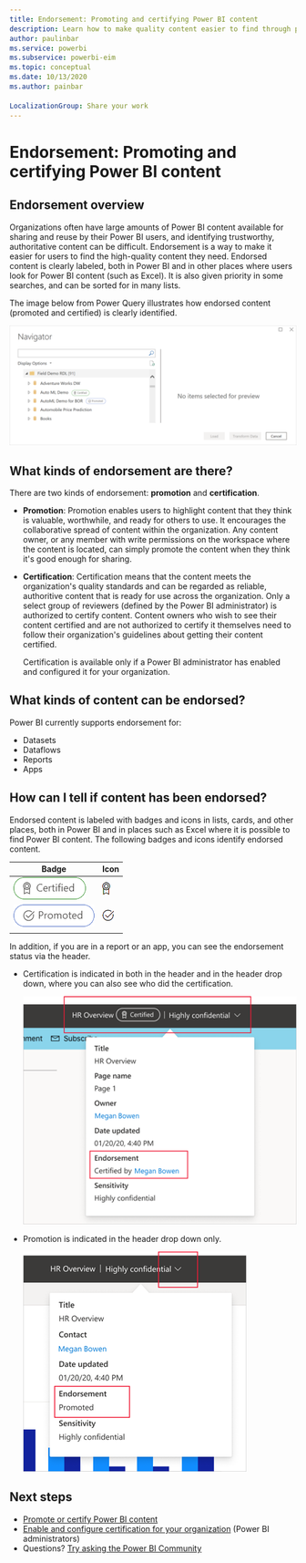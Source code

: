 ```yaml
---
title: Endorsement: Promoting and certifying Power BI content
description: Learn how to make quality content easier to find through promotion or certification
author: paulinbar
ms.service: powerbi
ms.subservice: powerbi-eim
ms.topic: conceptual
ms.date: 10/13/2020
ms.author: painbar

LocalizationGroup: Share your work
---
```

# Endorsement: Promoting and certifying Power BI content

## Endorsement overview

Organizations often have large amounts of Power BI content available for sharing and reuse by their Power BI users, and identifying trustworthy, authoritative content can be difficult. Endorsement is a way to make it easier for users to find the high-quality content they need. Endorsed content is clearly labeled, both in Power BI and in other places where users look for Power BI content (such as Excel). It is also given priority in some searches, and can be sorted for in many lists.

The image below from Power Query illustrates how endorsed content (promoted and certified) is clearly identified.

![Endorsed dataflows highlighted in Power Query.](media/service-endorsement-overview/powerbi-dataflow-endorsement-power-query.png)

## What kinds of endorsement are there?

There are two kinds of endorsement: **promotion** and **certification**.

* **Promotion**: Promotion enables users to highlight content that they think is valuable, worthwhile, and ready for others to use. It encourages the collaborative spread of content within the organization. Any content owner, or any member with write permissions on the workspace where the content is located, can simply promote the content when they think it's good enough for sharing.

* **Certification**: Certification means that the content meets the organization's quality standards and can be regarded as reliable, authoritive content that is ready for use across the organization. Only a select group of reviewers (defined by the Power BI administrator) is authorized to certify content. Content owners who wish to see their content certified and are not authorized to certify it themselves need to follow their organization's guidelines about getting their content certified.

    Certification is available only if a Power BI administrator has enabled and configured it for your organization.

## What kinds of content can be endorsed?
Power BI currently supports endorsement for:
* Datasets
* Dataflows
* Reports
* Apps

## How can I tell if content has been endorsed?

Endorsed content is labeled with badges and icons in lists, cards, and other places, both in Power BI and in places such as Excel where it is possible to find Power BI content. The following badges and icons identify endorsed content.

|Badge|Icon|
|---------|---------|
|![Screenshot of Certification badge.](media/service-endorsement-overview/certified-badge.png)|![Screenshot of certification icon.](media/service-endorsement-overview/certified-icon.png)|
|![Screenshot of promotion badge.](media/service-endorsement-overview/promoted-badge.png)|![Screenshot promotion icon.](media/service-endorsement-overview/promoted-icon.png)|
|||

In addition, if you are in a report or an app, you can see the endorsement status via the header.
* Certification is indicated in both in the header and in the header drop down, where you can also see who did the certification.

    ![Screenshot showing certification badge in a report header.](media/service-endorsement-overview/certification-report-header.png)

* Promotion is indicated in the header drop down only.
 
    ![Screenshot showing promotion badge in a report header.](media/service-endorsement-overview/promotion-report-header.png)

## Next steps

* [Promote or certify Power BI content]()
* [Enable and configure certification for your organization](../admin/service-admin-setup-certification.md) (Power BI administrators)
* Questions? [Try asking the Power BI Community](https://community.powerbi.com/)